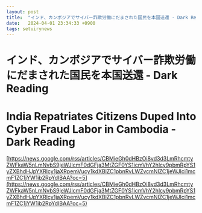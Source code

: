 ```yaml
---
layout: post
title:  "インド、カンボジアでサイバー詐欺労働にだまされた国民を本国送還 - Dark Reading"
date:   2024-04-01 23:34:33 +0900
tags: setuirynews 
---
```


# インド、カンボジアでサイバー詐欺労働にだまされた国民を本国送還 - Dark Reading



# India Repatriates Citizens Duped Into Cyber Fraud Labor in Cambodia - Dark Reading

[https://news.google.com/rss/articles/CBMieGh0dHBzOi8vd3d3LmRhcmtyZWFkaW5nLmNvbS9jeWJlcmF0dGFja3MtZGF0YS1icmVhY2hlcy9pbmRpYS1yZXBhdHJpYXRlcy1jaXRpemVucy1kdXBlZC1pbnRvLWZvcmNlZC1jeWJlci1mcmF1ZC1jYW1ib2RpYdIBAA?oc=5](https://news.google.com/rss/articles/CBMieGh0dHBzOi8vd3d3LmRhcmtyZWFkaW5nLmNvbS9jeWJlcmF0dGFja3MtZGF0YS1icmVhY2hlcy9pbmRpYS1yZXBhdHJpYXRlcy1jaXRpemVucy1kdXBlZC1pbnRvLWZvcmNlZC1jeWJlci1mcmF1ZC1jYW1ib2RpYdIBAA?oc=5)

